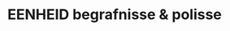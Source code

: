 ---
title: "EENHEID begrafnisse & polisse"
url: /orania/eenheid-begrafnisse-and-polisse/
shop: funeral directors
---